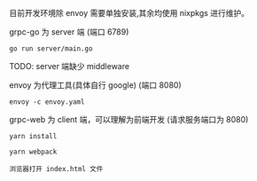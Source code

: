 目前开发环境除 envoy 需要单独安装,其余均使用 nixpkgs 进行维护。

grpc-go 为 server 端 (端口 6789)

```shell
go run server/main.go
```

TODO: server 端缺少 middleware

envoy 为代理工具(具体自行 google) (端口 8080)

```shell
envoy -c envoy.yaml
```

grpc-web 为 client 端，可以理解为前端开发 (请求服务端口为 8080)

```shell
yarn install

yarn webpack

浏览器打开 index.html 文件
```
